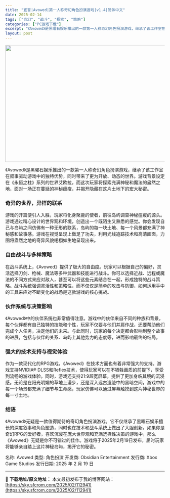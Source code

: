 ```yaml
---
title: "宣誓|Avowed|第一人称奇幻角色扮演游戏|v1.4|简体中文"
date: 2025-02-14
tags: ["奇幻", "战斗", "探索", "策略"]
categories: ["PC游戏下载"]
excerpt: "《Avowed》是黑曜石娱乐推出的一款第一人称奇幻角色扮演游戏，继承了该工作室在叙事驱动游戏中的独特优势，同时带来了更为开放、动态的世界。游戏背景设定在《永恒之柱》系列的世界艾欧拉，而这次玩家将探索充满神秘和魔法的盎然之地，面对一场正在蔓延的神秘瘟疫，并揭开隐藏在这片土地下的宏大秘密。 奇异的世界，&hellip;"
layout: post
---
```


<img class="aligncenter size-full wp-image-112946" src="https://sky.sfcrom.com/wp-content/uploads/2025/02/2025021406434493.webp" alt="" width="660" height="370" />

《Avowed》是黑曜石娱乐推出的一款第一人称奇幻角色扮演游戏，继承了该工作室在叙事驱动游戏中的独特优势，同时带来了更为开放、动态的世界。游戏背景设定在《永恒之柱》系列的世界艾欧拉，而这次玩家将探索充满神秘和魔法的盎然之地，面对一场正在蔓延的神秘瘟疫，并揭开隐藏在这片土地下的宏大秘密。
<h3>奇异的世界，异样的联系</h3>
游戏的开篇便引人入胜，玩家将化身聚鹿的使者，前往岛屿调查神秘瘟疫的源头。游戏通过精心设计的世界观和环境，创造出一个既陌生又熟悉的感觉。你会发现自己与岛屿之间仿佛有一种无形的联系，岛屿的每一块土地、每一个风景都充满了神秘感和故事感。游戏在视觉呈现上做足了功夫，利用光线追踪技术和高清画面，力图将盎然之地的奇异风貌栩栩如生地呈现出来。
<h3>自由战斗与多样策略</h3>
在战斗系统上，《Avowed》提供了极大的自由度。玩家可以根据自己的偏好，灵活选择刀剑、枪械、魔法等多种武器和技能进行战斗。你可以选择近战、远程或魔法的不同方式来应对敌人，甚至可以将这些元素结合在一起，形成独特的战斗策略。战斗系统强调灵活性和策略性，而不仅仅是简单的攻击与防御，如何运用手中的工具来应对不断变化的战场是这款游戏的核心挑战。
<h3>伙伴系统与决策影响</h3>
《Avowed》中的伙伴系统也非常值得注意。游戏中的伙伴来自不同的种族和背景，每个伙伴都有自己独特的技能和个性，玩家不仅要与他们并肩作战，还要帮助他们完成个人任务，决定他们的未来。与此同时，玩家的每个决定都会影响到整个故事的进展，包括与伙伴的关系、岛屿上其他势力的态度等，进而影响最终的结局。
<h3>强大的技术支持与视觉体验</h3>
作为一款现代化的RPG游戏，《Avowed》在技术方面也有着非常强大的支持。游戏支持NVIDIA® DLSS和Reflex技术，使得玩家可以在不牺牲画质的前提下，享受到流畅的游戏体验。同时，游戏还支持21:9超宽屏幕，提供了更加身临其境的沉浸感。无论是在阳光明媚的草地上漫步，还是深入远古遗迹中的黑暗空间，游戏中的每一个场景都充满了细节与生命感，玩家仿佛可以通过屏幕触摸到这片神秘世界的每一寸土地。
<h3>结语</h3>
《Avowed》无疑是一款值得期待的奇幻角色扮演游戏。它不仅继承了黑曜石娱乐擅长的深度叙事和角色塑造，同时也在技术和战斗系统上做出了大胆创新。如果你是奇幻RPG的爱好者，喜欢沉浸在庞大世界观和充满选择性决策的游戏中，那么《Avowed》无疑是你不可错过的佳作。游戏将于2025年2月19日发布，届时玩家将能够亲自踏上这片神秘岛屿，揭开它的秘密。

名称: Avowed
类型: 角色扮演
开发商: Obsidian Entertainment
发行商: Xbox Game Studios
发行日期: 2025 年 2 月 19 日

---
📖 **下载地址/原文地址：** 本文最初发布于我的博客网站：[https://sky.sfcrom.com/2025/02/112941](https://sky.sfcrom.com/2025/02/112941)
